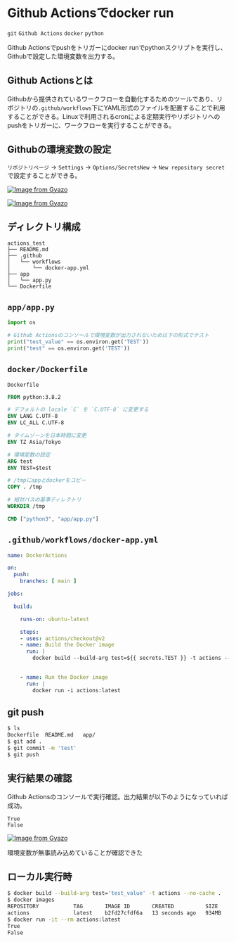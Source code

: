 # Github Actionsでdocker run

`git` `Github Actions` `docker` `python`

Github Actionsでpushをトリガーにdocker runでpythonスクリプトを実行し、Githubで設定した環境変数を出力する。



## Github Actionsとは

Githubから提供されているワークフローを自動化するためのツールであり、リポジトリの`.github/workflows`下にYAML形式のファイルを配置することで利用することができる。Linuxで利用されるcronによる定期実行やリポジトリへのpushをトリガーに、ワークフローを実行することができる。



## Githubの環境変数の設定

`リポジトリページ` → `Settings` → `Options/SecretsNew` → `New repository secret`で設定することができる。

[![Image from Gyazo](https://i.gyazo.com/c75d9b866eab1421fc04d8371fc59afb.png)](https://gyazo.com/c75d9b866eab1421fc04d8371fc59afb)

[![Image from Gyazo](https://i.gyazo.com/2758fccf38411665909e5ead5b01f182.png)](https://gyazo.com/2758fccf38411665909e5ead5b01f182)



## ディレクトリ構成

```
actions_test
├── README.md
├── .github
│   └── workflows
│       └── docker-app.yml
├── app
│   └── app.py
└── Dockerfile
```





## `app/app.py`

```python
import os

# Github Actionsのコンソールで環境変数が出力されないため以下の形式でテスト
print("test_value" == os.environ.get('TEST'))
print("test" == os.environ.get('TEST'))
```





## `docker/Dockerfile`

`Dockerfile`

```dockerfile
FROM python:3.8.2

# デフォルトの locale `C` を `C.UTF-8` に変更する
ENV LANG C.UTF-8
ENV LC_ALL C.UTF-8

# タイムゾーンを日本時間に変更
ENV TZ Asia/Tokyo

# 環境変数の設定
ARG test
ENV TEST=$test

# /tmpにappとdockerをコピー
COPY . /tmp

# 相対パスの基準ディレクトリ
WORKDIR /tmp

CMD ["python3", "app/app.py"]
```





## `.github/workflows/docker-app.yml`

```yaml
name: DockerActions

on:
  push:
    branches: [ main ]

jobs:

  build:

    runs-on: ubuntu-latest

    steps:
    - uses: actions/checkout@v2
    - name: Build the Docker image
      run: |
        docker build --build-arg test=${{ secrets.TEST }} -t actions --no-cache .
        

    - name: Run the Docker image
      run: |
        docker run -i actions:latest
```





## git push

```bash
$ ls
Dockerfile  README.md   app/
$ git add .
$ git commit -m 'test'
$ git push
```





## 実行結果の確認

Github Actionsのコンソールで実行確認。出力結果が以下のようになっていれば成功。

```
True
False
```



[![Image from Gyazo](https://i.gyazo.com/d163eff9d441c7df35cbbf439a8b3a94.png)](https://gyazo.com/d163eff9d441c7df35cbbf439a8b3a94)

環境変数が無事読み込めていることが確認できた



## ローカル実行時

```bash
$ docker build --build-arg test='test_value' -t actions --no-cache .
$ docker images
REPOSITORY           TAG       IMAGE ID       CREATED          SIZE
actions              latest    b2fd27cfdf6a   13 seconds ago   934MB
$ docker run -it --rm actions:latest                                
True
False
```

